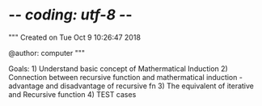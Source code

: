 # -*- coding: utf-8 -*-
"""
Created on Tue Oct  9 10:26:47 2018

@author: computer
"""

Goals: 1) Understand basic concept of Mathermatical Induction
       2) Connection between recursive function and mathermatical induction
            - advantage and disadvantage of recursive fn
       3) The equivalent of iterative and Recursive function 
       4) TEST cases